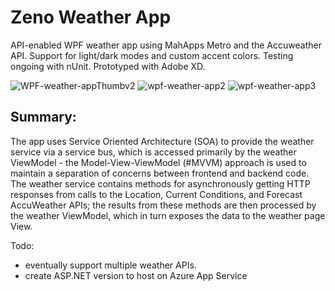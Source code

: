 # Zeno Weather App
API-enabled WPF weather app using MahApps Metro and the Accuweather API. Support for light/dark modes and custom accent colors. Testing ongoing with nUnit. Prototyped with Adobe XD.

![WPF-weather-appThumbv2](https://user-images.githubusercontent.com/112029487/198816481-68f064fa-1349-4c99-bddc-0079d08be0e0.png)
![wpf-weather-app2](https://user-images.githubusercontent.com/112029487/198192860-9c9ac1ba-58cf-48d2-8f63-00a4bbd04e83.gif)
![wpf-weather-app3](https://user-images.githubusercontent.com/112029487/198192872-f616c6c4-2394-41c7-85a7-75a9756c1adb.gif)

## Summary:
The app uses Service Oriented Architecture (SOA) to provide the weather service via a service bus, which is accessed primarily by the weather ViewModel - the Model-View-ViewModel (#MVVM) approach is used to maintain a separation of concerns between frontend and backend code. The weather service contains methods for asynchronously getting HTTP responses from calls to the Location, Current Conditions, and Forecast AccuWeather APIs; the results from these methods are then processed by the weather ViewModel, which in turn exposes the data to the weather page View.

Todo:
- eventually support multiple weather APIs. 
- create ASP.NET version to host on Azure App Service

